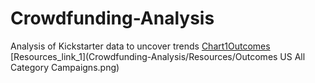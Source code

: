 # Crowdfunding-Analysis
Analysis of Kickstarter data to uncover trends
[Chart1Outcomes](https://github.com/RuchitaAg/Crowdfunding-Analysis/blob/main/Resources/Outcomes%20US%20All%20Category%20Campaigns.png)
[Resources_link_1](Crowdfunding-Analysis/Resources/Outcomes US All Category Campaigns.png)
